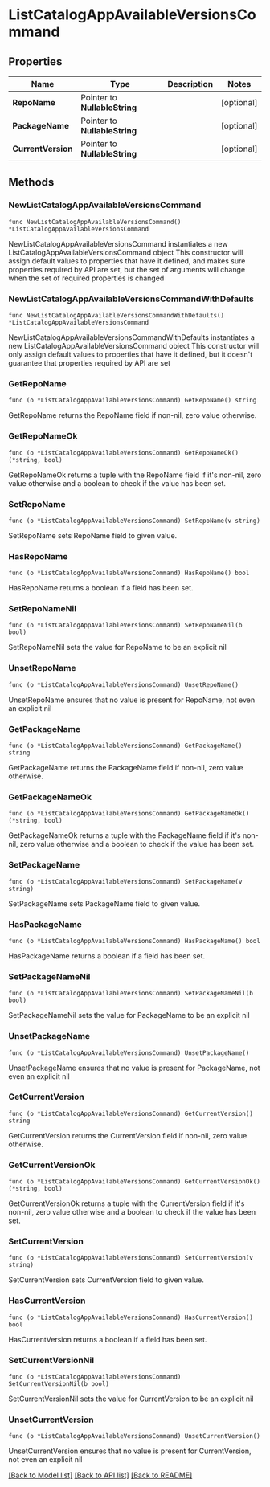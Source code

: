 # ListCatalogAppAvailableVersionsCommand

## Properties

Name | Type | Description | Notes
------------ | ------------- | ------------- | -------------
**RepoName** | Pointer to **NullableString** |  | [optional] 
**PackageName** | Pointer to **NullableString** |  | [optional] 
**CurrentVersion** | Pointer to **NullableString** |  | [optional] 

## Methods

### NewListCatalogAppAvailableVersionsCommand

`func NewListCatalogAppAvailableVersionsCommand() *ListCatalogAppAvailableVersionsCommand`

NewListCatalogAppAvailableVersionsCommand instantiates a new ListCatalogAppAvailableVersionsCommand object
This constructor will assign default values to properties that have it defined,
and makes sure properties required by API are set, but the set of arguments
will change when the set of required properties is changed

### NewListCatalogAppAvailableVersionsCommandWithDefaults

`func NewListCatalogAppAvailableVersionsCommandWithDefaults() *ListCatalogAppAvailableVersionsCommand`

NewListCatalogAppAvailableVersionsCommandWithDefaults instantiates a new ListCatalogAppAvailableVersionsCommand object
This constructor will only assign default values to properties that have it defined,
but it doesn't guarantee that properties required by API are set

### GetRepoName

`func (o *ListCatalogAppAvailableVersionsCommand) GetRepoName() string`

GetRepoName returns the RepoName field if non-nil, zero value otherwise.

### GetRepoNameOk

`func (o *ListCatalogAppAvailableVersionsCommand) GetRepoNameOk() (*string, bool)`

GetRepoNameOk returns a tuple with the RepoName field if it's non-nil, zero value otherwise
and a boolean to check if the value has been set.

### SetRepoName

`func (o *ListCatalogAppAvailableVersionsCommand) SetRepoName(v string)`

SetRepoName sets RepoName field to given value.

### HasRepoName

`func (o *ListCatalogAppAvailableVersionsCommand) HasRepoName() bool`

HasRepoName returns a boolean if a field has been set.

### SetRepoNameNil

`func (o *ListCatalogAppAvailableVersionsCommand) SetRepoNameNil(b bool)`

 SetRepoNameNil sets the value for RepoName to be an explicit nil

### UnsetRepoName
`func (o *ListCatalogAppAvailableVersionsCommand) UnsetRepoName()`

UnsetRepoName ensures that no value is present for RepoName, not even an explicit nil
### GetPackageName

`func (o *ListCatalogAppAvailableVersionsCommand) GetPackageName() string`

GetPackageName returns the PackageName field if non-nil, zero value otherwise.

### GetPackageNameOk

`func (o *ListCatalogAppAvailableVersionsCommand) GetPackageNameOk() (*string, bool)`

GetPackageNameOk returns a tuple with the PackageName field if it's non-nil, zero value otherwise
and a boolean to check if the value has been set.

### SetPackageName

`func (o *ListCatalogAppAvailableVersionsCommand) SetPackageName(v string)`

SetPackageName sets PackageName field to given value.

### HasPackageName

`func (o *ListCatalogAppAvailableVersionsCommand) HasPackageName() bool`

HasPackageName returns a boolean if a field has been set.

### SetPackageNameNil

`func (o *ListCatalogAppAvailableVersionsCommand) SetPackageNameNil(b bool)`

 SetPackageNameNil sets the value for PackageName to be an explicit nil

### UnsetPackageName
`func (o *ListCatalogAppAvailableVersionsCommand) UnsetPackageName()`

UnsetPackageName ensures that no value is present for PackageName, not even an explicit nil
### GetCurrentVersion

`func (o *ListCatalogAppAvailableVersionsCommand) GetCurrentVersion() string`

GetCurrentVersion returns the CurrentVersion field if non-nil, zero value otherwise.

### GetCurrentVersionOk

`func (o *ListCatalogAppAvailableVersionsCommand) GetCurrentVersionOk() (*string, bool)`

GetCurrentVersionOk returns a tuple with the CurrentVersion field if it's non-nil, zero value otherwise
and a boolean to check if the value has been set.

### SetCurrentVersion

`func (o *ListCatalogAppAvailableVersionsCommand) SetCurrentVersion(v string)`

SetCurrentVersion sets CurrentVersion field to given value.

### HasCurrentVersion

`func (o *ListCatalogAppAvailableVersionsCommand) HasCurrentVersion() bool`

HasCurrentVersion returns a boolean if a field has been set.

### SetCurrentVersionNil

`func (o *ListCatalogAppAvailableVersionsCommand) SetCurrentVersionNil(b bool)`

 SetCurrentVersionNil sets the value for CurrentVersion to be an explicit nil

### UnsetCurrentVersion
`func (o *ListCatalogAppAvailableVersionsCommand) UnsetCurrentVersion()`

UnsetCurrentVersion ensures that no value is present for CurrentVersion, not even an explicit nil

[[Back to Model list]](../README.md#documentation-for-models) [[Back to API list]](../README.md#documentation-for-api-endpoints) [[Back to README]](../README.md)


